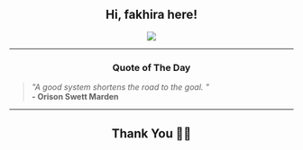 <h2 align="center"> Hi, fakhira here!</h2>

<p align="center">
<a href="https://github.com/fakhiralkda" alt="github streak"><img src="https://dvst-streak.herokuapp.com/?user=fakhiralkda&theme=tokyonight&fire=DD472C"></a>
</p>

<hr>
<h3 align="center">Quote of The Day</h3>
<p align="center">
<blockquote>
<i>"A good system shortens the road to the goal. "</i>
<br>
<b>- Orison Swett Marden</b>
</blockquote>
</p>


<hr>
<h2 align="center">Thank You 🙏🏼</h2>
